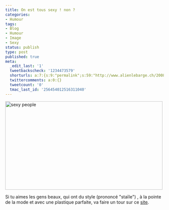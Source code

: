 ```yaml
---
title: On est tous sexy ! non ?
categories:
- Humour
tags:
- Blog
- Humour
- Image
- Sexy
status: publish
type: post
published: true
meta:
  _edit_last: '1'
  tweetbackscheck: '1234473579'
  shorturls: a:7:{s:9:"permalink";s:59:"http://www.alienlebarge.ch/2008/12/16/on-est-tous-sexy-non/";s:7:"tinyurl";s:25:"http://tinyurl.com/cbqu6f";s:4:"isgd";s:17:"http://is.gd/ikhs";s:5:"bitly";s:18:"http://bit.ly/qcfp";s:5:"snipr";s:22:"http://snipr.com/b9xvl";s:5:"snurl";s:22:"http://snurl.com/b9xvl";s:7:"snipurl";s:24:"http://snipurl.com/b9xvl";}
  twittercomments: a:0:{}
  tweetcount: '0'
  tmac_last_id: '256454012516311040'
---
```

<img class="alignnone size-full wp-image-895" title="sexy people" src="https://dlgjp9x71cipk.cloudfront.net/2008/12/yobhvhvhfhu.png" alt="sexy people" width="500" height="281" />

Si tu aimes les gens beaux, qui ont du style (prononcé "staïle") , à la pointe de la mode et avec une plastique parfaite, va faire un tour sur ce <a href="http://www.sexypeople-blog.com/">site</a>.
